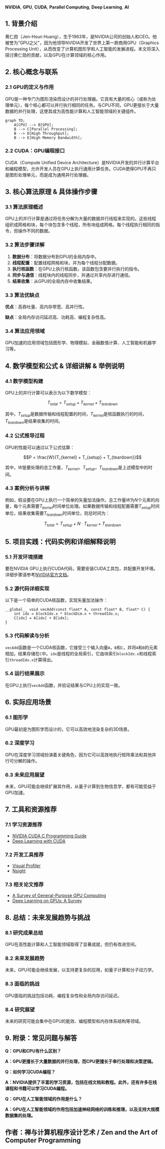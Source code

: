                  

**NVIDIA**, **GPU**, **CUDA**, **Parallel Computing**, **Deep Learning**, **AI**

## 1. 背景介绍

黄仁勋（Jen-Hsun Huang），生于1963年，是NVIDIA公司的创始人和CEO。他被誉为“GPU之父”，因为他领导NVIDIA开发了世界上第一款商用GPU（Graphics Processing Unit），从而改变了计算机图形学和人工智能的发展进程。本文将深入探讨黄仁勋的贡献，以及GPU在计算领域的核心作用。

## 2. 核心概念与联系

### 2.1 GPU的定义与作用

GPU是一种专门为图形渲染而设计的并行处理器。它具有大量的核心（或称为处理单元），每个核心都可以并行执行相同的任务。与CPU不同，GPU更擅长于大量数据的并行处理，这使其成为高性能计算和人工智能领域的关键组件。

```mermaid
graph TD;
    A[CPU] --> B[GPU];
    B --> C[Parallel Processing];
    B --> D[High Throughput];
    B --> E[High Memory Bandwidth];
```

### 2.2 CUDA：GPU编程接口

CUDA（Compute Unified Device Architecture）是NVIDIA开发的并行计算平台和编程模型，允许开发人员在GPU上执行通用计算任务。CUDA使得GPU不再只是图形处理单元，而是成为通用并行处理器。

## 3. 核心算法原理 & 具体操作步骤

### 3.1 算法原理概述

GPU上的并行计算是通过将任务分解为大量的数据并行线程来实现的。这些线程组织成网格和块，每个块包含多个线程，所有块组成网格。每个线程执行相同的指令，但操作不同的数据。

### 3.2 算法步骤详解

1. **数据分布**：将数据分布到GPU的全局内存中。
2. **线程配置**：配置线程网格和块，并为每个线程分配数据。
3. **执行核函数**：在GPU上执行核函数，该函数包含要并行执行的指令。
4. **同步与通信**：线程块内的线程同步，并通过共享内存进行通信。
5. **结果收集**：从GPU的全局内存中收集结果。

### 3.3 算法优缺点

**优点**：高吞吐量、高内存带宽、高并行性。

**缺点**：全局内存访问延迟高、功耗高、编程复杂性高。

### 3.4 算法应用领域

GPU加速的应用领域包括图形学、物理模拟、金融数值计算、人工智能和机器学习等。

## 4. 数学模型和公式 & 详细讲解 & 举例说明

### 4.1 数学模型构建

GPU上的并行计算可以表示为以下数学模型：

$$T_{total} = T_{setup} + T_{kernel} + T_{teardown}$$

其中，$T_{setup}$是数据传输和线程配置的时间，$T_{kernel}$是核函数执行的时间，$T_{teardown}$是结果收集的时间。

### 4.2 公式推导过程

GPU的性能可以通过以下公式估算：

$$P = \frac{W}{T_{kernel} + T_{setup} + T_{teardown}}$$

其中，$W$是要处理的总工作量，$T_{kernel}$，$T_{setup}$，$T_{teardown}$是上述模型中的时间。

### 4.3 案例分析与讲解

例如，假设要在GPU上执行一个简单的矢量加法操作。总工作量$W$为$N$个元素的向量，每个元素需要$T_{kernel}$时间单位处理。如果数据传输和线程配置需要$T_{setup}$时间单位，结果收集需要$T_{teardown}$时间单位，则总时间为：

$$T_{total} = T_{setup} + N \cdot T_{kernel} + T_{teardown}$$

## 5. 项目实践：代码实例和详细解释说明

### 5.1 开发环境搭建

要在NVIDIA GPU上执行CUDA代码，需要安装CUDA工具包，并配置开发环境。详细步骤请参考[NVIDIA官方文档](https://developer.nvidia.com/cuda-downloads)。

### 5.2 源代码详细实现

以下是一个简单的CUDA核函数，实现矢量加法操作：

```cuda
__global__ void vecAdd(const float* A, const float* B, float* C) {
    int idx = blockIdx.x * blockDim.x + threadIdx.x;
    C[idx] = A[idx] + B[idx];
}
```

### 5.3 代码解读与分析

`vecAdd`函数是一个CUDA核函数，它接受三个输入向量`A`，`B`和`C`，并将`A`和`B`的元素相加，结果存储在`C`中。`idx`是线程的全局索引，它由块索引`blockIdx.x`和线程索引`threadIdx.x`计算得出。

### 5.4 运行结果展示

在GPU上执行`vecAdd`函数，并验证结果与CPU上的实现一致。

## 6. 实际应用场景

### 6.1 图形学

GPU最初是为图形学而设计的，它可以高效地渲染复杂的3D场景。

### 6.2 深度学习

GPU在深度学习领域扮演着关键角色，因为它可以高效地执行矩阵乘法和其他并行可分解的操作。

### 6.3 未来应用展望

未来，GPU可能会继续扩展其作用，从量子计算到生物信息学，都有可能受益于GPU加速。

## 7. 工具和资源推荐

### 7.1 学习资源推荐

- [NVIDIA CUDA C Programming Guide](https://docs.nvidia.com/cuda/cuda-c-programming-guide/index.html)
- [Deep Learning with CUDA](https://developer.nvidia.com/rdp/machine-learning-cuda)

### 7.2 开发工具推荐

- [Visual Profiler](https://developer.nvidia.com/rdp/visual-profiler)
- [Nsight](https://developer.nvidia.com/nsight)

### 7.3 相关论文推荐

- [A Survey of General-Purpose GPU Computing](https://ieeexplore.ieee.org/document/4033244)
- [Deep Learning on GPUs: A Survey](https://arxiv.org/abs/1806.04068)

## 8. 总结：未来发展趋势与挑战

### 8.1 研究成果总结

GPU在高性能计算和人工智能领域取得了显著成就，但仍有改进空间。

### 8.2 未来发展趋势

未来，GPU可能会继续发展，以支持更复杂的应用，如量子计算和分子动力学。

### 8.3 面临的挑战

GPU面临的挑战包括功耗、编程复杂性和全局内存访问延迟。

### 8.4 研究展望

未来的研究可能会集中在GPU的能效、编程模型和内存体系结构等领域。

## 9. 附录：常见问题与解答

**Q：GPU和CPU有什么区别？**

**A：GPU更擅长于大量数据的并行处理，而CPU更擅长于串行处理和决策逻辑。**

**Q：如何学习CUDA编程？**

**A：NVIDIA提供了丰富的学习资源，包括在线文档和教程。此外，还有许多在线课程和书籍可以学习CUDA编程。**

**Q：GPU在人工智能领域的作用是什么？**

**A：GPU在人工智能领域的作用包括加速神经网络的训练和推理，以及支持大规模数据集的处理。**

## 作者：禅与计算机程序设计艺术 / Zen and the Art of Computer Programming

